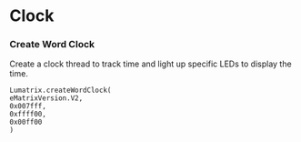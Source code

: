 # Clock

### Create Word Clock

Create a clock thread to track time and light up specific LEDs to display the time.

```blocks	
Lumatrix.createWordClock(
eMatrixVersion.V2,
0x007fff,
0xffff00,
0x00ff00
)
```



<script src="https://makecode.com/gh-pages-embed.js"></script><script>makeCodeRender("https://makecode.microbit.org/", "ines-hpmm/Microbit-LED-Matrix");</script>